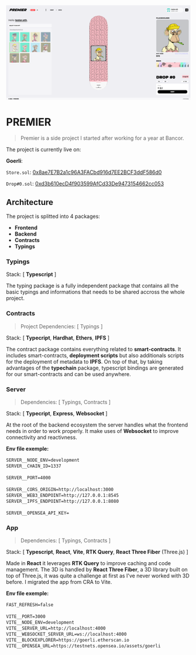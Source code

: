 ![Image Demo](resources/image-demo.png)

# PREMIER

> Premier is a side project I started after working for a year at Bancor.

The project is currently live on:

**Goerli**:

`Store.sol`: [0x8ae7E7B2a1c96A3FACbd916d7EE2BCF3ddF586d0](https://goerli.etherscan.io/address/0x8ae7e7b2a1c96a3facbd916d7ee2bcf3ddf586d0)

`Drop#0.sol`: [0xd3b610ecD4f903599AfCd33De9473154662cc053](https://goerli.etherscan.io/address/0xd3b610ecD4f903599AfCd33De9473154662cc053)

## Architecture

The project is splitted into 4 packages:

- **Frontend**
- **Backend**
- **Contracts**
- **Typings**

### Typings

Stack: [ **Typescript** ]

The typing package is a fully independent package that contains all the basic typings and informations that needs to be shared accross the whole project.

### Contracts

> Project Dependencies: [ Typings ]

Stack: [ **Typecript**, **Hardhat**, **Ethers**, **IPFS** ]

The contract package contains everything related to **smart-contracts**. It includes smart-contracts, **deployment scripts** but also additionals scripts for the deployment of metadata to **IPFS**. On top of that, by taking advantages of the **typechain** package, typescript bindings are generated for our smart-contracts and can be used anywhere.

### Server

> Dependencies: [ Typings, Contracts ]

Stack: [ **Typecript**, **Express**, **Websocket** ]

At the root of the backend ecosystem the server handles what the frontend needs in order to work properly. It make uses of **Websocket** to improve connectivity and reactivness.

**Env file exemple:**

```
SERVER__NODE_ENV=development
SERVER__CHAIN_ID=1337

SERVER__PORT=4000

SERVER__CORS_ORIGIN=http://localhost:3000
SERVER__WEB3_ENDPOINT=http://127.0.0.1:8545
SERVER__IPFS_ENDPOINT=http://127.0.0.1:8080

SERVER__OPENSEA_API_KEY=
```

### App

> Dependencies: [ Typings, Contracts ]

Stack: [ **Typescript**, **React**, **Vite**, **RTK Query**, **React Three Fiber** (Three.js) ]

Made in **React** it leverages **RTK Query** to improve caching and code management. The 3D is handled by **React Three Fiber**, a 3D library built on top of Three.js, it was quite a challenge at first as I've never worked with 3D before. I migrated the app from CRA to Vite.

**Env file exemple:**

```
FAST_REFRESH=false

VITE__PORT=3000
VITE__NODE_ENV=development
VITE__SERVER_URL=http://localhost:4000
VITE__WEBSOCKET_SERVER_URL=ws://localhost:4000
VITE__BLOCKEXPLORER=https://goerli.etherscan.io
VITE__OPENSEA_URL=https://testnets.opensea.io/assets/goerli
```

